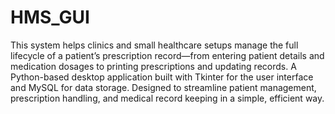 # HMS_GUI
This system helps clinics and small healthcare setups manage the full lifecycle of a patient’s prescription record—from entering patient details and medication dosages to printing prescriptions and updating records.
A Python-based desktop application built with Tkinter for the user interface and MySQL for data storage. Designed to streamline patient management, prescription handling, and medical record keeping in a simple, efficient way.

